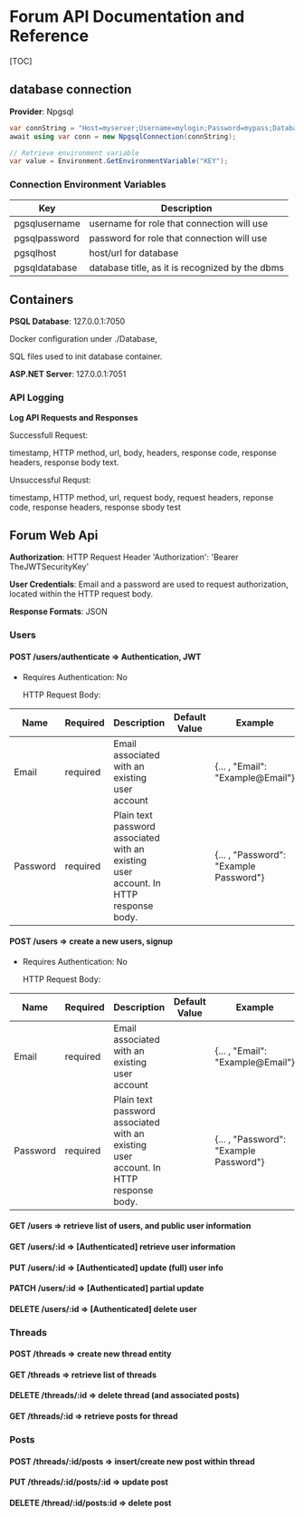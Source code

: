# Forum API Documentation and Reference

[TOC]

## database connection

**Provider**: Npgsql

```c#
var connString = "Host=myserver;Username=mylogin;Password=mypass;Database=mydatabase";
await using var conn = new NpgsqlConnection(connString);

// Retrieve environment variable
var value = Environment.GetEnvironmentVariable("KEY");
```

### Connection Environment Variables

| Key           | Description                                     |
| ------------- | ----------------------------------------------- |
| pgsqlusername | username for role that connection will use      |
| pgsqlpassword | password for role that connection will use      |
| pgsqlhost     | host/url for database                           |
| pgsqldatabase | database title, as it is recognized by the dbms |

## Containers

**PSQL Database**: 127.0.0.1:7050

Docker configuration under ./Database,

SQL files used to init database container.

**ASP.NET Server**: 127.0.0.1:7051

### API Logging

**Log API Requests and Responses**

Successfull Request:

timestamp, HTTP method, url, body, headers, response code, response headers, response body text.

Unsuccessful Requst:

timestamp, HTTP method, url, request body, request headers, reponse code, response headers, response sbody test

## Forum Web Api

**Authorization**: HTTP Request Header 'Authorization': 'Bearer TheJWTSecurityKey'

**User Credentials**: Email and a password are used to request authorization, located within the HTTP request body.

**Response Formats**: JSON



### Users

#### POST /users/authenticate => Authentication, JWT

- Requires Authentication: No

  HTTP Request Body:


| Name     | Required | Description                                                                          | Default Value | Example                                |
| -------- | -------- | ------------------------------------------------------------                         | ------------- | -------------------------------------- |
| Email    | required | Email associated with an existing user account                                       |               | {... , "Email": "Example@Email"}       |
| Password | required | Plain text password associated with an existing user account. In HTTP response body. |               | {... , "Password": "Example Password"} |

#### POST /users => create a new users, signup

- Requires Authentication: No

  HTTP Request Body:

| Name     | Required | Description                                                                          | Default Value | Example                                |
| -------- | -------- | ------------------------------------------------------------                         | ------------- | -------------------------------------- |
| Email    | required | Email associated with an existing user account                                       |               | {... , "Email": "Example@Email"}       |
| Password | required | Plain text password associated with an existing user account. In HTTP response body. |               | {... , "Password": "Example Password"} |

#### GET /users => retrieve list of users, and public user information

#### GET /users/:id => [Authenticated] retrieve user information

#### PUT /users/:id => [Authenticated] update (full) user info
#### PATCH /users/:id => [Authenticated] partial update
#### DELETE /users/:id => [Authenticated] delete user



### Threads

#### POST /threads => create new thread entity
#### GET /threads => retrieve list of threads
#### DELETE /threads/:id => delete thread (and associated posts)
#### GET /threads/:id => retrieve posts for thread



### Posts

#### POST /threads/:id/posts => insert/create new post within thread
#### PUT /threads/:id/posts/:id => update post
#### DELETE /thread/:id/posts:id => delete post
